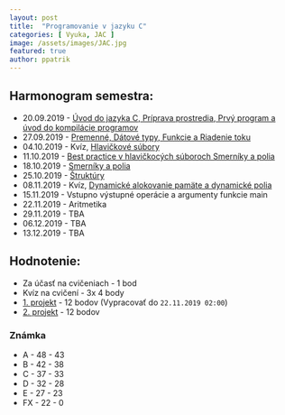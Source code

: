 ```yaml
---
layout: post
title:  "Programovanie v jazyku C"
categories: [ Vyuka, JAC ]
image: /assets/images/JAC.jpg
featured: true
author: ppatrik
---
```


## Harmonogram semestra:
* 20.09.2019 - [Úvod do jazyka C, Príprava prostredia, Prvý program a úvod do kompilácie programov]({{site.base_url}}/vyuka/jac/2019/09/20/JAC-Cvicenie01)
* 27.09.2019 - [Premenné, Dátové typy, Funkcie a Riadenie toku]({{site.base_url}}/vyuka/jac/2019/09/27/JAC-Cvicenie02)
* 04.10.2019 - Kvíz, [Hlavičkové súbory]({{site.base_url}}/vyuka/jac/2019/10/04/JAC-Cvicenie03)
* 11.10.2019 - [Best practice v hlavičkocých súboroch Smerníky a polia]({{site.base_url}}/vyuka/jac/2019/10/11/JAC-Cvicenie04)
* 18.10.2019 - [Smerníky a polia]({{site.base_url}}/vyuka/jac/2019/10/18/JAC-Cvicenie05)
* 25.10.2019 - [Štruktúry]({{site.base_url}}/vyuka/jac/2019/10/25/JAC-Cvicenie06)
* 08.11.2019 - Kvíz, [Dynamické alokovanie pamäte a dynamické polia]({{site.base_url}}/vyuka/jac/2019/11/08/JAC-Cvicenie07.html)
* 15.11.2019 - Vstupno výstupné operácie a argumenty funkcie main
* 22.11.2019 - Aritmetika
* 29.11.2019 - TBA
* 06.12.2019 - TBA
* 13.12.2019 - TBA

## Hodnotenie:
* Za účasť na cvičeniach - 1 bod
* Kvíz na cvičení - 3x 4 body
* [1. projekt]({{site.base_url}}/vyuka/jac/2019/11/08/JAC-Projekt1.html) - 12 bodov (Vypracovať do `22.11.2019 02:00`)
* [2. projekt](#TBD) - 12 bodov

### Známka
* A - 48 - 43
* B - 42 - 38
* C - 37 - 33
* D - 32 - 28
* E - 27 - 23
* FX - 22 - 0
